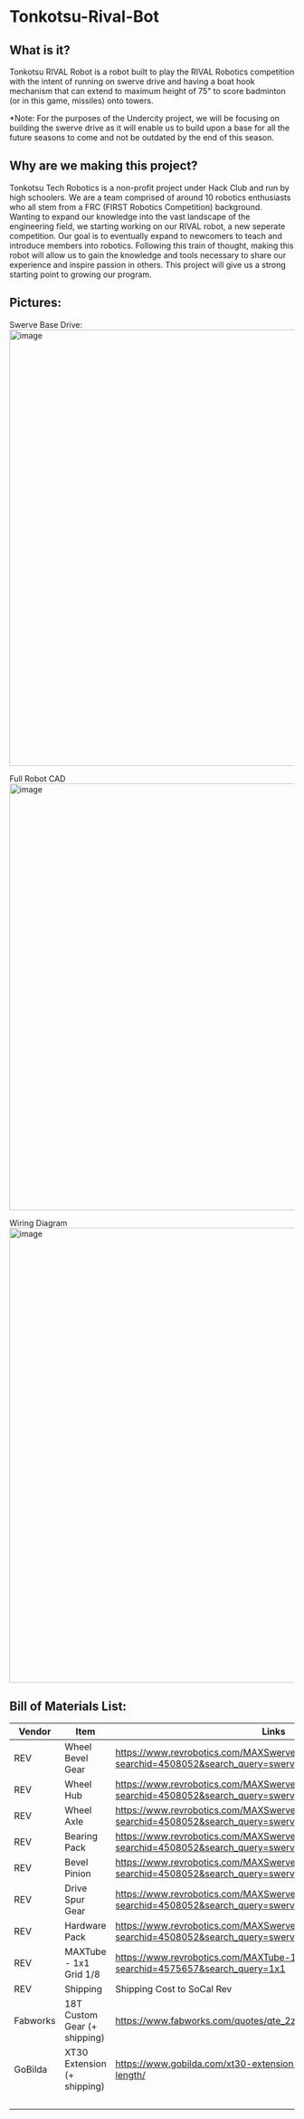 # Tonkotsu-Rival-Bot

## What is it?
Tonkotsu RIVAL Robot is a robot built to play the RIVAL Robotics competition with the intent of running on swerve drive and having a boat hook mechanism that can extend to maximum height of 75" to score badminton (or in this game, missiles) onto towers.

*Note: For the purposes of the Undercity project, we will be focusing on building the swerve drive as it will enable us to build upon a base for all the future seasons to come and not be outdated by the end of this season.

## Why are we making this project?
Tonkotsu Tech Robotics is a non-profit project under Hack Club and run by high schoolers. We are a team comprised of around 10 robotics enthusiasts who all stem from a FRC (FIRST Robotics Competition) background. Wanting to expand our knowledge into the vast landscape of the engineering field, we starting working on our RIVAL robot, a new seperate competition. Our goal is to eventually expand to newcomers to teach and introduce members into robotics. Following this train of thought, making this robot will allow us to gain the knowledge and tools necessary to share our experience and inspire passion in others. This project will give us a strong starting point to growing our program.

## Pictures:
Swerve Base Drive:
<img width="1045" height="771" alt="image" src="https://github.com/user-attachments/assets/6e5da96a-5414-4b25-a46e-a1c070b2bd9a" />

Full Robot CAD
<img width="844" height="754" alt="image" src="https://github.com/user-attachments/assets/21d3f2e5-05a8-4a18-a46a-3f1471844dce" />

Wiring Diagram
<img width="1354" height="804" alt="image" src="https://github.com/user-attachments/assets/7e7c2619-ab16-4751-8d92-9686f69a5852" />

## Bill of Materials List:
| Vendor | Item | Links | Cost | Amount | Total |
|---|---|---|---|---|---|
| REV | Wheel Bevel Gear | https://www.revrobotics.com/MAXSwerve-Spare-Parts/?searchid=4508052&search_query=swerve+parts | 24 | 3 | $72.00 |
| REV | Wheel Hub | https://www.revrobotics.com/MAXSwerve-Spare-Parts/?searchid=4508052&search_query=swerve+parts | 6 | 3 | $18.00 |
| REV | Wheel Axle | https://www.revrobotics.com/MAXSwerve-Spare-Parts/?searchid=4508052&search_query=swerve+parts | 2.5 | 3 | $7.50 |
| REV | Bearing Pack | https://www.revrobotics.com/MAXSwerve-Spare-Parts/?searchid=4508052&search_query=swerve+parts | 24 | 3 | $72.00 |
| REV | Bevel Pinion | https://www.revrobotics.com/MAXSwerve-Spare-Parts/?searchid=4508052&search_query=swerve+parts | 10 | 3 | $30.00 |
| REV | Drive Spur Gear | https://www.revrobotics.com/MAXSwerve-Spare-Parts/?searchid=4508052&search_query=swerve+parts | 7.2 | 3 | $21.60 |
| REV | Hardware Pack | https://www.revrobotics.com/MAXSwerve-Spare-Parts/?searchid=4508052&search_query=swerve+parts | 5 | 3 | $15.00 |
| REV | MAXTube - 1x1 Grid 1/8 | https://www.revrobotics.com/MAXTube-1x1/?searchid=4575657&search_query=1x1 | 30 | 1 | $30.00 |
| REV | Shipping | Shipping Cost to SoCal Rev | 17.55 | 1 | $17.55 |
| Fabworks | 18T Custom Gear (+ shipping) | https://www.fabworks.com/quotes/qte_2ztaFfEJGVc8tmkimvL03wPy3Ym | 32.88 | 1 | $32.88 |
| GoBilda | XT30 Extension (+ shipping) | https://www.gobilda.com/xt30-extension-fh-mc-to-mh-fc-300mm-length/ | 6.22 | 6 | $37.32 |
|  |  |  |  | 24 | $353.85 |
